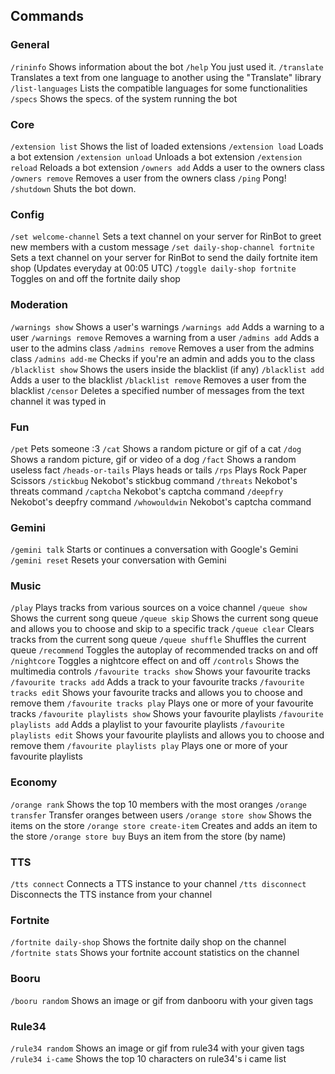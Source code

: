 ## Commands

### General
 `/rininfo`  Shows information about the bot
 `/help`  You just used it.
 `/translate`  Translates a text from one language to another using the "Translate" library
 `/list-languages`  Lists the compatible languages for some functionalities
 `/specs`  Shows the specs. of the system running the bot

### Core
 `/extension list`  Shows the list of loaded extensions
 `/extension load`  Loads a bot extension
 `/extension unload`  Unloads a bot extension
 `/extension reload`  Reloads a bot extension
 `/owners add`  Adds a user to the owners class
 `/owners remove`  Removes a user from the owners class 
 `/ping`  Pong!
 `/shutdown`  Shuts the bot down.

### Config
 `/set welcome-channel`  Sets a text channel on your server for RinBot to greet new members with a custom message
 `/set daily-shop-channel fortnite`  Sets a text channel on your server for RinBot to send the daily fortnite item shop (Updates everyday at 00:05 UTC)
 `/toggle daily-shop fortnite`  Toggles on and off the fortnite daily shop

### Moderation
 `/warnings show`  Shows a user's warnings
 `/warnings add`  Adds a warning to a user
 `/warnings remove`  Removes a warning from a user
 `/admins add`  Adds a user to the admins class
 `/admins remove`  Removes a user from the admins class
 `/admins add-me`  Checks if you're an admin and adds you to the class
 `/blacklist show`  Shows the users inside the blacklist (if any)
 `/blacklist add`  Adds a user to the blacklist
 `/blacklist remove`  Removes a user from the blacklist
 `/censor`  Deletes a specified number of messages from the text channel it was typed in

### Fun
 `/pet`  Pets someone :3
 `/cat`  Shows a random picture or gif of a cat
 `/dog`  Shows a random picture, gif or video of a dog
 `/fact`  Shows a random useless fact
 `/heads-or-tails`  Plays heads or tails
 `/rps`  Plays Rock Paper Scissors
 `/stickbug`  Nekobot's stickbug command
 `/threats`  Nekobot's threats command
 `/captcha`  Nekobot's captcha command
 `/deepfry`  Nekobot's deepfry command
 `/whowouldwin`  Nekobot's captcha command

### Gemini
 `/gemini talk`  Starts or continues a conversation with Google's Gemini
 `/gemini reset`  Resets your conversation with Gemini

### Music
 `/play`  Plays tracks from various sources on a voice channel
 `/queue show`  Shows the current song queue
 `/queue skip`  Shows the current song queue and allows you to choose and skip to a specific track
 `/queue clear`  Clears tracks from the current song queue
 `/queue shuffle`  Shuffles the current queue
 `/recommend`  Toggles the autoplay of recommended tracks on and off
 `/nightcore`  Toggles a nightcore effect on and off
 `/controls`  Shows the multimedia controls
 `/favourite tracks show`  Shows your favourite tracks
 `/favourite tracks add`  Adds a track to your favourite tracks
 `/favourite tracks edit`  Shows your favourite tracks and allows you to choose and remove them
 `/favourite tracks play`  Plays one or more of your favourite tracks
 `/favourite playlists show`  Shows your favourite playlists
 `/favourite playlists add`  Adds a playlist to your favourite playlists
 `/favourite playlists edit`  Shows your favourite playlists and allows you to choose and remove them
 `/favourite playlists play`  Plays one or more of your favourite playlists

### Economy
 `/orange rank`  Shows the top 10 members with the most oranges
 `/orange transfer`  Transfer oranges between users
 `/orange store show`  Shows the items on the store
 `/orange store create-item`  Creates and adds an item to the store
 `/orange store buy`  Buys an item from the store (by name)

### TTS
 `/tts connect`  Connects a TTS instance to your channel
 `/tts disconnect`  Disconnects the TTS instance from your channel

### Fortnite
 `/fortnite daily-shop`  Shows the fortnite daily shop on the channel
 `/fortnite stats`  Shows your fortnite account statistics on the channel

### Booru
 `/booru random`  Shows an image or gif from danbooru with your given tags

### Rule34
 `/rule34 random`  Shows an image or gif from rule34 with your given tags
 `/rule34 i-came`  Shows the top 10 characters on rule34's i came list
